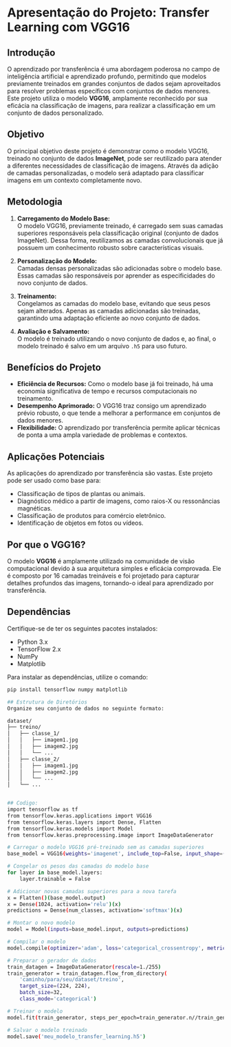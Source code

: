 # Apresentação do Projeto: Transfer Learning com VGG16

## Introdução

O aprendizado por transferência é uma abordagem poderosa no campo de inteligência artificial e aprendizado profundo, permitindo que modelos previamente treinados em grandes conjuntos de dados sejam aproveitados para resolver problemas específicos com conjuntos de dados menores. Este projeto utiliza o modelo **VGG16**, amplamente reconhecido por sua eficácia na classificação de imagens, para realizar a classificação em um conjunto de dados personalizado.

## Objetivo

O principal objetivo deste projeto é demonstrar como o modelo VGG16, treinado no conjunto de dados **ImageNet**, pode ser reutilizado para atender a diferentes necessidades de classificação de imagens. Através da adição de camadas personalizadas, o modelo será adaptado para classificar imagens em um contexto completamente novo.

## Metodologia

1. **Carregamento do Modelo Base:**  
   O modelo VGG16, previamente treinado, é carregado sem suas camadas superiores responsáveis pela classificação original (conjunto de dados ImageNet). Dessa forma, reutilizamos as camadas convolucionais que já possuem um conhecimento robusto sobre características visuais.

2. **Personalização do Modelo:**  
   Camadas densas personalizadas são adicionadas sobre o modelo base. Essas camadas são responsáveis por aprender as especificidades do novo conjunto de dados.

3. **Treinamento:**  
   Congelamos as camadas do modelo base, evitando que seus pesos sejam alterados. Apenas as camadas adicionadas são treinadas, garantindo uma adaptação eficiente ao novo conjunto de dados.

4. **Avaliação e Salvamento:**  
   O modelo é treinado utilizando o novo conjunto de dados e, ao final, o modelo treinado é salvo em um arquivo `.h5` para uso futuro.

## Benefícios do Projeto

- **Eficiência de Recursos:** Como o modelo base já foi treinado, há uma economia significativa de tempo e recursos computacionais no treinamento.
- **Desempenho Aprimorado:** O VGG16 traz consigo um aprendizado prévio robusto, o que tende a melhorar a performance em conjuntos de dados menores.
- **Flexibilidade:** O aprendizado por transferência permite aplicar técnicas de ponta a uma ampla variedade de problemas e contextos.

## Aplicações Potenciais

As aplicações do aprendizado por transferência são vastas. Este projeto pode ser usado como base para:
- Classificação de tipos de plantas ou animais.
- Diagnóstico médico a partir de imagens, como raios-X ou ressonâncias magnéticas.
- Classificação de produtos para comércio eletrônico.
- Identificação de objetos em fotos ou vídeos.

## Por que o VGG16?

O modelo **VGG16** é amplamente utilizado na comunidade de visão computacional devido à sua arquitetura simples e eficácia comprovada. Ele é composto por 16 camadas treináveis e foi projetado para capturar detalhes profundos das imagens, tornando-o ideal para aprendizado por transferência.

## Dependências

Certifique-se de ter os seguintes pacotes instalados:

- Python 3.x
- TensorFlow 2.x
- NumPy
- Matplotlib

Para instalar as dependências, utilize o comando:

```bash
pip install tensorflow numpy matplotlib

## Estrutura de Diretórios
Organize seu conjunto de dados no seguinte formato:

dataset/
├── treino/
│   ├── classe_1/
│   │   ├── imagem1.jpg
│   │   ├── imagem2.jpg
│   │   └── ...
│   ├── classe_2/
│   │   ├── imagem1.jpg
│   │   ├── imagem2.jpg
│   │   └── ...
│   └── ...


## Codigo:
import tensorflow as tf
from tensorflow.keras.applications import VGG16
from tensorflow.keras.layers import Dense, Flatten
from tensorflow.keras.models import Model
from tensorflow.keras.preprocessing.image import ImageDataGenerator

# Carregar o modelo VGG16 pré-treinado sem as camadas superiores
base_model = VGG16(weights='imagenet', include_top=False, input_shape=(224, 224, 3))

# Congelar os pesos das camadas do modelo base
for layer in base_model.layers:
    layer.trainable = False

# Adicionar novas camadas superiores para a nova tarefa
x = Flatten()(base_model.output)
x = Dense(1024, activation='relu')(x)
predictions = Dense(num_classes, activation='softmax')(x)

# Montar o novo modelo
model = Model(inputs=base_model.input, outputs=predictions)

# Compilar o modelo
model.compile(optimizer='adam', loss='categorical_crossentropy', metrics=['accuracy'])

# Preparar o gerador de dados
train_datagen = ImageDataGenerator(rescale=1./255)
train_generator = train_datagen.flow_from_directory(
    'caminho/para/seu/dataset/treino',
    target_size=(224, 224),
    batch_size=32,
    class_mode='categorical')

# Treinar o modelo
model.fit(train_generator, steps_per_epoch=train_generator.n//train_generator.batch_size, epochs=5)

# Salvar o modelo treinado
model.save('meu_modelo_transfer_learning.h5')
